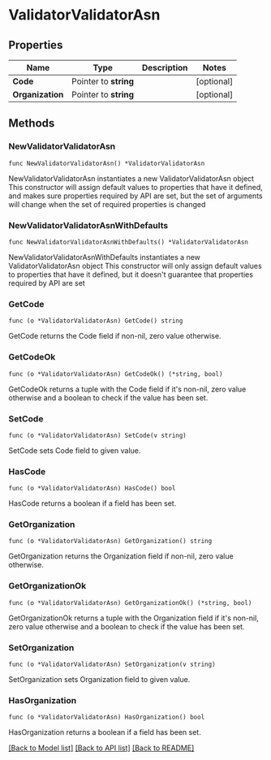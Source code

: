 # ValidatorValidatorAsn

## Properties

Name | Type | Description | Notes
------------ | ------------- | ------------- | -------------
**Code** | Pointer to **string** |  | [optional] 
**Organization** | Pointer to **string** |  | [optional] 

## Methods

### NewValidatorValidatorAsn

`func NewValidatorValidatorAsn() *ValidatorValidatorAsn`

NewValidatorValidatorAsn instantiates a new ValidatorValidatorAsn object
This constructor will assign default values to properties that have it defined,
and makes sure properties required by API are set, but the set of arguments
will change when the set of required properties is changed

### NewValidatorValidatorAsnWithDefaults

`func NewValidatorValidatorAsnWithDefaults() *ValidatorValidatorAsn`

NewValidatorValidatorAsnWithDefaults instantiates a new ValidatorValidatorAsn object
This constructor will only assign default values to properties that have it defined,
but it doesn't guarantee that properties required by API are set

### GetCode

`func (o *ValidatorValidatorAsn) GetCode() string`

GetCode returns the Code field if non-nil, zero value otherwise.

### GetCodeOk

`func (o *ValidatorValidatorAsn) GetCodeOk() (*string, bool)`

GetCodeOk returns a tuple with the Code field if it's non-nil, zero value otherwise
and a boolean to check if the value has been set.

### SetCode

`func (o *ValidatorValidatorAsn) SetCode(v string)`

SetCode sets Code field to given value.

### HasCode

`func (o *ValidatorValidatorAsn) HasCode() bool`

HasCode returns a boolean if a field has been set.

### GetOrganization

`func (o *ValidatorValidatorAsn) GetOrganization() string`

GetOrganization returns the Organization field if non-nil, zero value otherwise.

### GetOrganizationOk

`func (o *ValidatorValidatorAsn) GetOrganizationOk() (*string, bool)`

GetOrganizationOk returns a tuple with the Organization field if it's non-nil, zero value otherwise
and a boolean to check if the value has been set.

### SetOrganization

`func (o *ValidatorValidatorAsn) SetOrganization(v string)`

SetOrganization sets Organization field to given value.

### HasOrganization

`func (o *ValidatorValidatorAsn) HasOrganization() bool`

HasOrganization returns a boolean if a field has been set.


[[Back to Model list]](../README.md#documentation-for-models) [[Back to API list]](../README.md#documentation-for-api-endpoints) [[Back to README]](../README.md)


